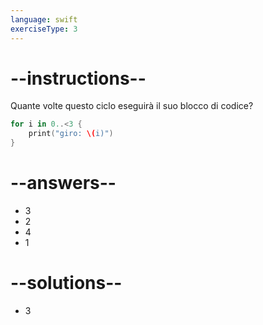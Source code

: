```yaml
---
language: swift
exerciseType: 3
---
```


# --instructions--

Quante volte questo ciclo eseguirà il suo blocco di codice?
```swift
for i in 0..<3 {
    print("giro: \(i)")
}
```

# --answers--

- 3
- 2
- 4
- 1

# --solutions--

- 3

